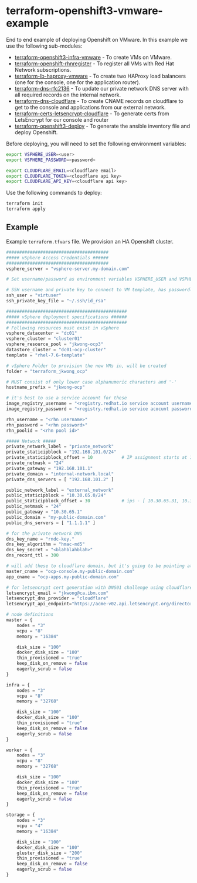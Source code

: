 # terraform-openshift3-vmware-example

End to end example of deploying Openshift on VMware. In this example we use the following sub-modules:

* [terraform-openshift3-infra-vmware](https://github.com/ibm-cloud-architecture/terraform-openshift3-infra-vmware) - To create VMs on VMware.
* [terraform-openshift-rhnregister](https://github.com/ibm-cloud-architecture/terraform-openshift-rhnregister) - To register all VMs with Red Hat Network subscriptions.
* [terraform-lb-haproxy-vmware](https://github.com/ibm-cloud-architecture/terraform-lb-haproxy-vmware) - To create two HAProxy load balancers (one for the console, one for the application router).
* [terraform-dns-rfc2136](https://github.com/ibm-cloud-architecture/terraform-dns-rfc2136) - To update our private network DNS server with all required records on the internal network.
* [terraform-dns-cloudflare](https://github.com/ibm-cloud-architecture/terraform-dns-cloudflare) - To create CNAME records on cloudflare to get to the console and applications from our external network.
* [terraform-certs-letsencrypt-cloudflare](https://github.com/ibm-cloud-architecture/terraform-certs-letsencrypt-cloudflare) - To generate certs from LetsEncrypt for our console and router
* [terraform-openshift3-deploy](https://github.com/ibm-cloud-architecture/terraform-openshift3-deploy) - To generate the ansible inventory file and deploy Openshift.

Before deploying, you will need to set the following environment variables:

```bash
export VSPHERE_USER=<user>
export VSPHERE_PASSWORD=<password>

export CLOUDFLARE_EMAIL=<cloudflare email>
export CLOUDFLARE_TOKEN=<cloudflare api key>
export CLOUDFLARE_API_KEY=<cloudflare api key>
```

Use the following commands to deploy:

```bash
terraform init
terraform apply 
```

## Example

Example `terraform.tfvars` file.  We provision an HA Openshift cluster.

```terraform
#######################################
##### vSphere Access Credentials ######
#######################################
vsphere_server = "vsphere-server.my-domain.com"

# Set username/password as environment variables VSPHERE_USER and VSPHERE_PASSWORD

# SSH username and private key to connect to VM template, has passwordless sudo access
ssh_user = "virtuser"
ssh_private_key_file = "~/.ssh/id_rsa"

##############################################
##### vSphere deployment specifications ######
##############################################
# Following resources must exist in vSphere
vsphere_datacenter = "dc01"
vsphere_cluster = "cluster01"
vsphere_resource_pool = "jkwong-ocp3"
datastore_cluster = "dc01-ocp-cluster"
template = "rhel-7.6-template"

# vSphere Folder to provision the new VMs in, will be created
folder = "terraform_jkwong_ocp"

# MUST consist of only lower case alphanumeric characters and '-'
hostname_prefix = "jkwong-ocp"

# it's best to use a service account for these
image_registry_username = "<registry.redhat.io service account username>"
image_registry_password = "<registry.redhat.io service acocunt password>"

rhn_username = "<rhn username>"
rhn_password = "<rhn password>"
rhn_poolid = "<rhn pool id>"

##### Network #####
private_network_label = "private_network"
private_staticipblock = "192.168.101.0/24"
private_staticipblock_offset = 10           # IP assignment starts at 192.168.101.11
private_netmask = "24"
private_gateway = "192.168.101.1"
private_domain = "internal-network.local"
private_dns_servers = [ "192.168.101.2" ]

public_network_label = "external_network"
public_staticipblock = "10.30.65.0/24"
public_staticipblock_offset = 30            # ips - [ 10.30.65.31, 10.30.65.32, 10.30.65.33 ]
public_netmask = "24"
public_gateway = "10.30.65.1"
public_domain = "my-public-domain.com"
public_dns_servers = [ "1.1.1.1" ]

# for the private network DNS
dns_key_name = "rndc-key."
dns_key_algorithm = "hmac-md5"
dns_key_secret = "<blahblahblah>"
dns_record_ttl = 300

# will add these to cloudflare domain, but it's going to be pointing at internal IPs
master_cname = "ocp-console.my-public-domain.com"
app_cname = "ocp-apps.my-public-domain.com"

# for letsencrypt cert generation with DNS01 challenge using cloudflare
letsencrypt_email = "jkwong@ca.ibm.com"
letsencrypt_dns_provider = "cloudflare"
letsencrypt_api_endpoint="https://acme-v02.api.letsencrypt.org/directory"

# node definitions
master = {
    nodes = "3"
    vcpu = "8"
    memory = "16384"

    disk_size = "100"
    docker_disk_size = "100"
    thin_provisioned = "true"
    keep_disk_on_remove = false
    eagerly_scrub = false
}

infra = {
    nodes = "3"
    vcpu = "8"
    memory = "32768"

    disk_size = "100"
    docker_disk_size = "100"
    thin_provisioned = "true"
    keep_disk_on_remove = false
    eagerly_scrub = false
}

worker = {
    nodes = "3"
    vcpu = "8"
    memory = "32768"

    disk_size = "100"
    docker_disk_size = "100"
    thin_provisioned = "true"
    keep_disk_on_remove = false
    eagerly_scrub = false
}

storage = {
    nodes = "3"
    vcpu = "4"
    memory = "16384"

    disk_size = "100"
    docker_disk_size = "100"
    gluster_disk_size = "200"
    thin_provisioned = "true"
    keep_disk_on_remove = false
    eagerly_scrub = false
}
```
